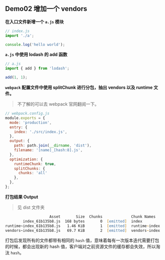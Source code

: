 ## Demo02 增加一个 vendors

**在入口文件新增一个 `a.js` 模块**

```js
// index.js
import './a';

console.log('hello world');

```

**`a.js` 中使用 lodash 的 add 函数**

```js
// a.js
import { add } from 'lodash';

add(1, 1);
```

**`webpack` 配置文件中使用 splitChunk 进行分包，抽出 vendors 以及 runtime 文件。**
> 不了解的可以去 webpack 官网翻阅一下。

```js
// webpack.config.js
module.exports = {
  mode: 'production',
  entry: {
    index: './src/index.js',
  },
  output: {
    path: path.join(__dirname, 'dist'),
    filename: '[name]_[hash:8].js',
  },
  optimization: {
    runtimeChunk: true,
    splitChunks: {
      chunks: 'all'
    },
  },
};
```

**打包结果 Output**

> 见 dist 文件夹

```zsh
                    Asset       Size  Chunks             Chunk Names
        index_61b135b8.js  168 bytes       0  [emitted]  index
runtime~index_61b135b8.js   1.46 KiB       1  [emitted]  runtime~index
vendors~index_61b135b8.js   69.7 KiB       2  [emitted]  vendors~index
```

打包后发现所有的文件都带有相同的 `hash` 值，意味着每有一次版本迭代需要打包的时候，都会出现新的 hash 值，客户端对之前资源文件的缓存都会失效，所以淘汰 `hash`。
